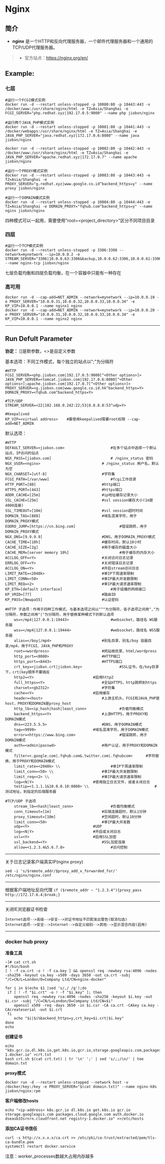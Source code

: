 Nginx
===
## 简介
* **nginx** 是一个HTTP和反向代理服务器，一个邮件代理服务器和一个通用的TCP/UDP代理服务器。
> * 官方站点：https://nginx.org/en/


## Example:
### 七层

	#运行一个FCGI模式实例
	docker run -d --restart unless-stopped -p 10080:80 -p 10443:443 -v /docker/www:/usr/share/nginx/html -e TZ=Asia/Shanghai -e FCGI_SERVER="php.redhat.xyz|192.17.0.5:9000" --name php jiobxn/nginx

	#运行两个JAVA_PHP模式实例
	docker run -d --restart unless-stopped -p 10081:80 -p 10441:443 -v /docker/webapps:/usr/share/nginx/html -e TZ=Asia/Shanghai -e JAVA_PHP_SERVER="java.redhat.xyz|172.17.0.6:8080" --name java jiobxn/nginx

	docker run -d --restart unless-stopped -p 10082:80 -p 10442:443 -v /docker/www:/usr/share/nginx/html -e TZ=Asia/Shanghai -e JAVA_PHP_SERVER="apache.redhat.xyz|172.17.0.7" --name apache jiobxn/nginx

	#运行一个PROXY模式实例
	docker run -d --restart unless-stopped -p 10083:80 -p 10443:443 -e TZ=Asia/Shanghai -e PROXY_SERVER="g.redhat.xyz|www.google.co.id^backend_https=y" --name proxy jiobxn/nginx

	#运行一个DOMAIN模式实例
	docker run -d --restart unless-stopped -p 10084:80 -p 10444:443 -e TZ=Asia/Shanghai -e DOMAIN_PROXY="fqhub.com^backend_https=y" --name nginx jiobxn/nginx

四种模式可以一起用，需要使用"root=<project_directory>"区分不同项目目录

### 四层

	#运行一个TCP模式实例
	docker run -d --restart unless-stopped -p 3306:3306 --network=mynetwork --ip=10.0.0.2 -e STREAM_SERVER="3306|10.0.0.63:3306&backup,10.0.0.62:3306,10.0.0.61:3306^stream_lb=least_conn" --name nginx-tcp jiobxn/nginx

七层负载均衡和四层负载均衡，在一个容器中只能有一种存在


### 高可用

    docker run -d --cap-add=NET_ADMIN --network=mynetwork --ip=10.0.0.10 -e PROXY_SERVER="10.0.0.31,10.0.0.32,10.0.0.33,10.0.0.34" -e KP_VIP=10.0.0.1 --name nginx1 nginx
    docker run -d --cap-add=NET_ADMIN --network=mynetwork --ip=10.0.0.20 -e PROXY_SERVER="10.0.0.31,10.0.0.32,10.0.0.33,10.0.0.34" -e KP_VIP=10.0.0.1 --name nginx2 nginx


***

## Run Defult Parameter
**协定：** []是默参数，<>是自定义参数



基本选项：不同工作模式，每个独立的站点以";"为分隔符

	#HTTP
	FCGI_SERVER=<php.jiobxn.com|192.17.0.5:9000[^<Other options>]>
	JAVA_PHP_SERVER=<tomcat.jiobxn.com|192.17.0.6:8080[^<Other options>];apache.jiobxn.com|192.17.0.7[^<Other options>]>
	PROXY_SERVER=<g.jiobxn.com|www.google.co.id.hk^backend_https=Y>
	DOMAIN_PROXY=<fqhub.com^backend_https=Y>

	#TCP/UDP
	STREAM_SERVER=<22|102.168.0.242:22;53|8.8.8.8:53^udp=Y>

	#Keepalived
	KP_VIP=<virtual address>    #要使用keepalived需要root权限 --cap-add=NET_ADMIN

默认选项：

	#HTTP
	DEFAULT_SERVER=<jiobxn.com>						#在多个站点中选择一个默认站点，IP访问的站点
	NGX_PASS=[jiobxn.com]							# /nginx_status 密码
	NGX_USER=<nginx>							# /nginx_status 用户名，默认为空
	NGX_CHARSET=[utf-8]							#字符集
	FCGI_PATH=[/var/www]							#fcgi工作目录
	HTTP_PORT=[80]								#http端口
	HTTPS_PORT=[443]							#https端口
	ADDR_CACHE=[25m]							#ip地址缓存记录大小
	SSL_CACHE=[25m]								#ssl session缓存大小(1m是4000连接)
	SSL_TIMEOUT=[10m]							#ssl session超时时间
	DOMAIN_TAG=[888]							#域名混淆字符，用于DOMAIN_PROXY模式
	EOORO_JUMP=[https://cn.bing.com]					#错误跳转，用于DOMAIN_PROXY模式
	NGX_DNS=[9.9.9.9]							#DNS，用于DOMAIN_PROXY模式
	CACHE_TIME=[10h]							#缓存时间，默认10小时
	CACHE_SIZE=[2g]								#用于缓存的磁盘大小
	CACHE_MEM=[server memory 10%]						#用于缓存的内存大小
	ACCLOG_OFF=<Y>								#关闭访问日志记录
	ERRLOG_OFF=<Y>								#关闭错误日志记录
	ACCLOG_ON=<Y>								#开启stream访问日志
	LIMIT_RATE=<2048k>							#单IP下周速率限制
	LIMIT_CONN=<50>								#单IP最大并发数限制
	LIMIT_REQ=<2>								#单IP最大请求速率限制
	KP_ETH=[default interface]						#用于组播的网络接口
	KP_VRID=[77]								#路由ID
	KP_PASS=[Newpa55]							#认证密码

	#HTTP 子选项：作用于四种工作模式，与基本选项之间以"^"为分隔符，各子选项之间用","为分隔符，参数之间用"|"为分隔符，用于替换某种模式下的默认选项
		ws=</mp4|127.0.0.1:19443>					#websocket，路径名 WS服务器
		wss=</mp4|127.0.0.1:19444>					#websocket，路径名 WSS服务器
		alias=</boy|/mp4>						#别名目录，别名/boy 容器目录/mp4，用于FCGI、JAVA_PHP和PROXY
		root=<wordpress>						#网站根目录，html/wordpress
		http_port=<8080>						#HTTP端口
		https_port=<8443>						#HTTPS端口
		crt_key=<jiobxn.crt|jiobxn.key>					#SSL证书，在/key目录下，crt|key顺序不要搞反
		http2=<Y>							#启用http2
		full_https=<Y>							#全站HTTPS，http跳转到https
		charset=<gb2312>						#字符集
		cache=<Y>							#启用缓存
		header=<host>							#上游主机头，FCGI和JAVA_PHP是host，PROXY和DOMAIN是proxy_host
		http_lb=<ip_hash|hash|least_conn>				#负载均衡模式
		backend_https=<Y>						#上游HTTPS，用于PROXY和DOMAIN模式
		dns=<223.5.5.5>							#DNS，用于DOMAIN模式
		tag=<9999>							#域名混淆字符，用于DOMAIN模式
		error=<https://www.bing.com>					#错误跳转，用于DOMAIN模式
		auth=<admin|passwd>						#用户认证，用于PROXY和DOMAIN模式
		filter=<.google.com|.fqhub.com&.twitter.com|.fqhubcom>		#字符替换，用于PROXY和DOMAIN模式
		limit_rate=<2048k> \\						#单IP下周速率限制
		limit_conn=<50> \\						#单IP最大并发数限制
		limit_req=<2> \\						#单IP最大请求速率限制
		log=<N|Y>							#使用独立日志文件，或者关闭日志
		testip=<1.1.1.1&10.0.0.10:8080> \\                              #测试地址，到指定的后端服务器

	#TCP/UDP 子选项
		stream_lb=<hash|least_conn>					#负载均衡模式
		conn_timeout=[1m]						#后端连接超时，默认1分钟
		proxy_timeout=[10m]						#空闲超时，默认10分钟
		limit_conn=<50>							#单IP最大并发数
		udp=<Y>								#UDP
		log=<N|Y>							#开启或关闭日志
		ssl=<Y>								#启用SSL加密
		ssl_backend=<Y>							#SSL加密连接
		allow=<1.2.3.4&5.6.7.8>						#访问控制

****

关于日志记录客户端真实IP(nginx proxy)

    sed -i 's/$remote_addr/$proxy_add_x_forwarded_for/' /etc/nginx/nginx.conf

****

根据客户端地址反向代理 `if ($remote_addr ~ "1.2.3.4"){proxy_pass    http://172.17.6.4;break;}`

****

关闭IE浏览器证书检查

    Internet选项-->高级-->安全-->对证书地址不匹配发出警告(取消勾选)
    Internet选项-->安全-->Internet-->自定义级别-->其他-->显示混合内容(启用)

****

### docker hub proxy

**准备工具**

    ~]# cat crt.sh
    #!/bin/bash
    [ ! -f ca.crt -o ! -f ca.key ] && openssl req -newkey rsa:4096 -nodes -sha256 -keyout ca.key -x509 -days 3650 -out ca.crt -subj "/C=CN/L=London/O=Company Ltd/CN=nginx-docker"
    
    for i in $(echo $1 |sed 's/,/ /g');do
     if [ ! -f "$i.crt" -o ! -f "$i.key" ]; then
        openssl req -newkey rsa:4096 -nodes -sha256 -keyout $i.key -out $i.csr -subj "/C=CN/L=London/O=Company Ltd/CN=$i"
        openssl x509 -req -days 3650 -in $i.csr -CA ca.crt -CAkey ca.key -CAcreateserial -out $i.crt
     fi
        echo "$i|$i%backend_https=y,crt_key=$i.crt|$i.key"
    done
    echo

**创建证书**

    echo "k8s.gcr.io,dl.k8s.io,get.k8s.io,gcr.io,storage.googleapis.com,packages.cloud.google.com,auth.docker.io,dseasb33srnrn.cloudfront.net,registry-1.docker.io" >crt.txt
    bash crt.sh $(cat crt.txt) | tr '\n' ';' | sed 's/;;/\n/' | tee domain.txt

**proxy模式**

    docker run -d --restart unless-stopped --network host -v /docker/key:/key -e PROXY_SERVER="$(cat domain.txt)" --name nginx-k8s jiobxn/nginx:rpm

**客户端修改hosts**

    echo "<ip-address> k8s.gcr.io dl.k8s.io get.k8s.io gcr.io storage.googleapis.com packages.cloud.google.com auth.docker.io dseasb33srnrn.cloudfront.net registry-1.docker.io" >>/etc/hosts

**添加CA证书信任**

    curl -s http://x.x.x.x/ca.crt >> /etc/pki/ca-trust/extracted/pem/tls-ca-bundle.pem
    systemctl restart docker.service

注意：worker_processes数越大占用内存越多

